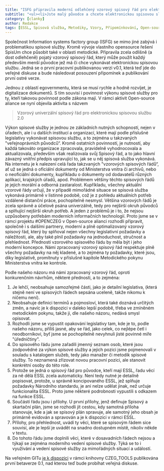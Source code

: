 ```yaml
---
title: "ISFG připravila moderní odlehčený vzorový spisový řád pro elektronickou spisovku, jde do veřejné diskuse"
subtitle: "<ul><li>Jste malý původce a chcete elektronickou spisovou službu, ale nevíte jak si vytvořit spisový řád?<li>Společnost ISFG rámci Open-source aliance připravila univerzálně použitelný zcela nově pojatý vzorový spisový řád.<li>Je o dost odlehčený a má být srozumitelnější a jednodušší.<li>Nyní jde do veřejné diskuse ze které vzejdou připomínky pro první finální verzi.</ul>"
category: [clanky]
author: Redakce
tags: [ESSL, Spisová služba, Metodiky, Vzory, Připomínkování, Open-source Aliance, Výstup, Naše práce]
---
```


Společnost Information systems factory group (ISFG) se mimo jiné zabývá i problematikou spisové služby. Kromě vývoje vlastního opensource řešení SpisUm chce působit také v oblasti metodické. Připravila zcela odlišně (a dost odlehčeně) pojatý vzorový spisový řád, který může použít každý především menší původce jež má či chce vykonávat elektronickou spisovou službu. Jedná se o první pracovní publikovanou verzi v0.1, která teď jde do veřejné diskuse a bude následovat posouzení připomínek a publikování první ostré verze.

Jednou z oblastí egovernmentu, která se musí rychle a hodně rozvíjet, je digitalizace dokumentů. S tím souvisí i povinnost výkonu spisové služby pro ty, kteří takovou povinnost podle zákona mají. V rámci aktivit Open-source aliance se nyní objevila aktivita s názvem

> Vzorový univerzální spisový řád pro elektronickou spisovou službu 2.0


Výkon spisové služby je jednou ze základních nutných schopností, nejen v úřadech, ale i u dalších institucí a organizací, které mají podle příslušné legislativy vykonávat spisovou službu, a to zejména u takzvaných "veřejnoprávních původců“. Kromě ostatních povinností, je nutností, aby každá takováto organizace zpracovala, pravidelně vyhodnocovala a aktualizovala, především však realizovala svůj Spisový řád, a to jako hlavní závazný vnitřní předpis upravující to, jak se u něj spisová služba vykonává. Na internetu je k nalezení celá řada takzvaných "vzorových spisových řádů“, ať už se jedná o oficiální dokumenty od Ministerstva vnitra či archivů, nebo o neoficiální dokumenty, kupříkladu o dokumenty od dodavatelů různých aplikací, krajských úřadů, apod. Problémem většiny těchto spisových řádů je jejich morální a odborná zastaralost. Kupříkladu, všechny aktuální vzorové řády určují, že v případě mimořádné situace se spisová služba vykonává primárně v listinné podobě, což je z pohledu aktuálních potřeb vzdálené distanční práce, pochopitelně nesmysl. Většina vzorových řádů je zcela správně a účelově psána univerzálně, tedy pro nejširší okruh původců a splňující nejširší okruh potřeb. A jeden z problémů je i to, že nejsou uzpůsobeny potřebám moderních informačních technologií. Proto jsme se v rámci projektu #OPENCZEG v Open-source alianci rozhodli připravit, společně i s dalšími partnery, moderní a plně optimalizovaný vzorový spisový řád, který by splňoval nejen všechny legislativní požadavky a náležitosti, ale, aby také plnil požadavky na jednoduchost, stručnost a přehlednost. Předností vzorového spisového řádu by měla být i jeho moderní koncepce. Námi zpracovaný vzorový spisový řád respektuje plně všechny požadavky na něj kladené, a to zejména ty požadavky, které jsou, díky legislativě, promítnuty v příslušné kapitole Metodického pokynu Ministerstva vnitra ke kontrole.

Podle našeho názoru má námi zpracovaný vzorový řád, oproti konkurenčním návrhům, některé přednosti, a to zejména:

1. Je lehčí, neobsahuje samozřejmé části, jako je detailní legislativa, (která stejně není ve spisových řádech sepsána uceleně, takže nikomu k ničemu není).
2. Neobsahuje definici termínů a pojmosloví, která také doznává určitých změn, a navíc je k dispozici v daleko lepší podobě, třeba ve zmíněném metodickém pokynu, takže ji, dle našeho názoru, nedává smysl opisovat.
3. Rozhodli jsme se vypustit opakování legislativy tam, kde je to, podle našeho názoru, příliš jasné, aby se řád, jako celek, co nejlépe četl i neodborníkovi, byť jsme se pochopitelně nevyhnuli jisté povinné míře "úředničtiny".
4. Do spisového řádu jsme zařadili jmenný seznam osob, které jsou zodpovědné za výkon spisové služby a jejich pozici jsme pojmenovali v souladu s katalogem služeb, tedy jako manažer či metodik spisové služby. To neznamená zřizovat novou pracovní pozici, ale stanovit konkrétní osoby do této role.
5. Protože se jedná o spisový řád pro původce, kteří mají ESSL, řadu věcí za ně dělá ESSL zcela automaticky. Není tedy nutné je detailně popisovat, protože, u správně koncipovaného ESSL, jež splňuje požadavky Národního standardu, je ani nelze udělat jinak, než určuje funkcionalita ESSL. Proto jsme některé podrobnosti vypustili s odkazem na funkce ESSL.
6. Součástí řádu jsou i přílohy. U první přílohy, jenž definuje Spisový a skartační plán, jsme se rozhodli jít cestou, kdy samotná příloha stanovuje, kde a jak se spisový plán spravuje, ale samotný jeho obsah je primárně evidován a spravován a je k dispozici v rámci ESSL.
7. Přílohy, pro přehlednost, uvádí ty věci, které se spisovým řádem sice souvisí, ale je lepší je uvádět na snadno dostupném místě, nikoliv někde v textu.
8. Do tohoto řádu jsme doplnili věci, které v dosavadních řádech nejsou a týkají se zejména moderního vedení spisové služby. Týká se to i využívání a vedení spisové služby za mimořádných situací a událostí.

Na veřejném GITu [je k dispozici](https://github.com/OPENCZEG/czeg_tools/tree/master/templates/vzorovy_spisovy_rad_ESSL_moderni/v0.1)  v rámci knihovny CZEG_TOOLS publikována první betaverze 0.1, nad kterou teď bude probíhat veřejná diskuse.
